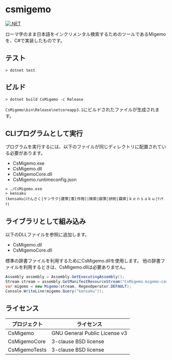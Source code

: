# csmigemo

[![.NET](https://github.com/oguna/csmigemo/actions/workflows/dotnet.yml/badge.svg)](https://github.com/oguna/csmigemo/actions/workflows/dotnet.yml)

ローマ字のまま日本語をインクリメンタル検索するためのツールであるMigemoを、C#で実装したものです。

## テスト

```
> dotnet test
```

## ビルド

```
> dotnet build CsMigemo -c Release
```

`CsMigemo\bin\Release\netcoreapp3.1`にビルドされたファイルが生成されます。

## CLIプログラムとして実行

プログラムを実行するには、以下のファイルが同じディレクトリに配置されている必要があります。

- CsMigemo.exe
- CsMigemo.dll
- CsMigemoCore.dll
- CsMigemo.runtimeconfig.json

```
> ./CsMigemo.exe
> kensaku
(kensaku|けんさく|ケンサク|建策|憲[作冊]|検索|献策|研削|羂索|ｋｅｎｓａｋｕ|ｹﾝｻｸ)
```

## ライブラリとして組み込み

以下のDLLファイルを参照に追加します。

- CsMigemo.dll
- CsMigemoCore.dll

標準の辞書ファイルを利用するためにCsMigemo.dllを使用します。
他の辞書ファイルを利用するときは、CsMigemo.dllは必要ありません。

```csharp
Assembly assembly = Assembly.GetExecutingAssembly();
Stream stream = assembly.GetManifestResourceStream("CsMigemo.migemo-compact-dict");
var migemo = new Migemo(stream, RegexOperator.DEFAULT);
Console.WriteLine(migemo.Query("kensaku"));
```

## ライセンス

| プロジェクト | ライセンス |
| ---- | ---- |
| CsMigemo | GNU General Public License v3 |
| CsMigemoCore | 3-clause BSD license |
| CsMigemoTests | 3-clause BSD license |
